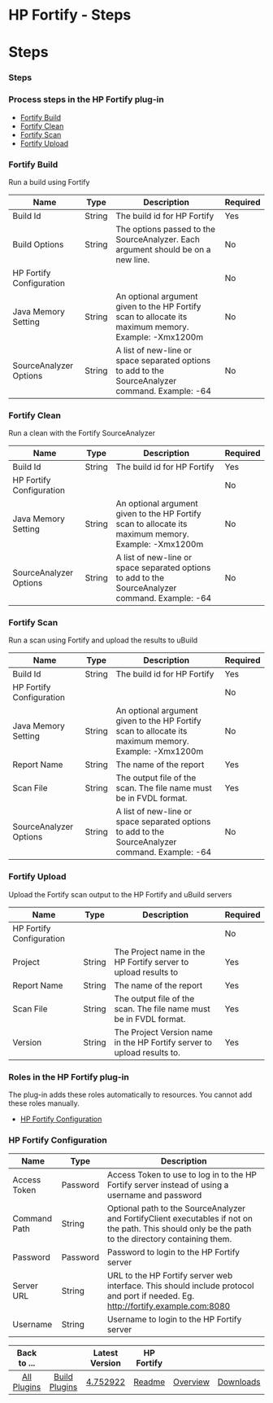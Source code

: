
HP Fortify - Steps
==================

# Steps


### Steps




### Process steps in the HP Fortify plug-in

* [Fortify Build](#fortify_build)
* [Fortify Clean](#fortify_clean)
* [Fortify Scan](#fortify_scan)
* [Fortify Upload](#fortify_upload)


### Fortify Build

Run a build using Fortify


| Name | Type | Description | Required |
| --- | --- | --- | --- |
| Build Id | String | The build id for HP Fortify | Yes |
| Build Options | String | The options passed to the SourceAnalyzer. Each argument should be on a new line. | No |
| HP Fortify Configuration |  |  | No |
| Java Memory Setting | String | An optional argument given to the HP Fortify scan to allocate its maximum memory. Example: -Xmx1200m | No |
| SourceAnalyzer Options | String | A list of new-line or space separated options to add to the SourceAnalyzer command. Example: -64 | No |

### Fortify Clean

Run a clean with the Fortify SourceAnalyzer


| Name | Type | Description | Required |
| --- | --- | --- | --- |
| Build Id | String | The build id for HP Fortify | Yes |
| HP Fortify Configuration |  |  | No |
| Java Memory Setting | String | An optional argument given to the HP Fortify scan to allocate its maximum memory. Example: -Xmx1200m | No |
| SourceAnalyzer Options | String | A list of new-line or space separated options to add to the SourceAnalyzer command. Example: -64 | No |

### Fortify Scan

Run a scan using Fortify and upload the results to uBuild


| Name | Type | Description | Required |
| --- | --- | --- | --- |
| Build Id | String | The build id for HP Fortify | Yes |
| HP Fortify Configuration |  |  | No |
| Java Memory Setting | String | An optional argument given to the HP Fortify scan to allocate its maximum memory. Example: -Xmx1200m | No |
| Report Name | String | The name of the report | Yes |
| Scan File | String | The output file of the scan. The file name must be in FVDL format. | Yes |
| SourceAnalyzer Options | String | A list of new-line or space separated options to add to the SourceAnalyzer command. Example: -64 | No |

### Fortify Upload

Upload the Fortify scan output to the HP Fortify and uBuild servers


| Name | Type | Description | Required |
| --- | --- | --- | --- |
| HP Fortify Configuration |  |  | No |
| Project | String | The Project name in the HP Fortify server to upload results to | Yes |
| Report Name | String | The name of the report | Yes |
| Scan File | String | The output file of the scan. The file name must be in FVDL format. | Yes |
| Version | String | The Project Version name in the HP Fortify server to upload results to. | Yes |


### Roles in the HP Fortify plug-in

The plug-in adds these roles automatically to resources. You cannot add these roles manually.


* [HP Fortify Configuration](#hp_fortify_configuration_role)


### HP Fortify Configuration


| Name | Type | Description |
| --- | --- | --- |
| Access Token | Password | Access Token to use to log in to the HP Fortify server instead of using a username and password |
| Command Path | String | Optional path to the SourceAnalyzer and FortifyClient executables if not on the path. This should only be the path to the directory containing them. |
| Password | Password | Password to login to the HP Fortify server |
| Server URL | String | URL to the HP Fortify server web interface. This should include protocol and port if needed. Eg. http://fortify.example.com:8080 |
| Username | String | Username to login to the HP Fortify server |



|Back to ...||Latest Version|HP Fortify |||
| :---: | :---: | :---: | :---: | :---: | :---: |
|[All Plugins](../../index.md)|[Build Plugins](../README.md)|[4.752922](https://raw.githubusercontent.com/UrbanCode/IBM-UCB-PLUGINS/main/files/HPFortify/Fortify-4.752922.zip)|[Readme](README.md)|[Overview](overview.md)|[Downloads](downloads.md)|
